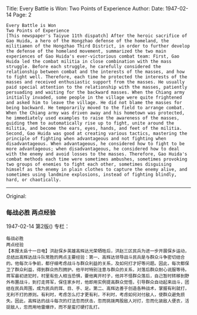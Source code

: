 Title: Every Battle is Won: Two Points of Experience
Author:
Date: 1947-02-14
Page: 2

    Every Battle is Won
    Two Points of Experience
    [This newspaper's Taiyue 11th dispatch] After the heroic sacrifice of Gao Huida, a hero of the Hongzhao defense of the homeland, the militiamen of the Hongzhao Third District, in order to further develop the defense of the homeland movement, summarized the two main experiences of Gao Huida's ever-victorious combat team: First, Gao Huida led the combat militia in close combination with the mass struggle. Before each struggle, he carefully considered the relationship between combat and the interests of the masses, and how to fight well. Therefore, each time he protected the interests of the masses and received enthusiastic support from the masses. He usually paid special attention to the relationship with the masses, patiently persuading and waiting for the backward masses. When the Chiang army initially invaded, some people in the village were quite frightened and asked him to leave the village. He did not blame the masses for being backward. He temporarily moved to the field to arrange combat. When the Chiang army was driven away and his hometown was protected, he immediately used examples to raise the awareness of the masses, guiding them to automatically rise up to fight, unite around the militia, and become the ears, eyes, hands, and feet of the militia. Second, Gao Huida was good at creating various tactics, mastering the principle of fighting when advantageous and not fighting when disadvantageous. When advantageous, he considered how to fight to be more advantageous; when disadvantageous, he considered how to deal with the enemy and avoid losses to the masses. Therefore, Gao Huida's combat methods each time were sometimes ambushes, sometimes provoking two groups of enemies to fight each other, sometimes disguising himself as the enemy in plain clothes to capture the enemy alive, and sometimes using landmine explosions, instead of fighting blindly, hard, or chaotically.



<hr /> 

Original: 


### 每战必胜  两点经验

1947-02-14
第2版()
专栏：

    每战必胜
    两点经验
    【本报太岳十一日电】洪赵保乡英雄高辉达光荣牺牲后，洪赵三区民兵为进一步开展保乡运动，总结出高辉达战斗队常胜的两点主要经验：第一、高辉达领导战斗民兵是与群众斗争密切结合的。他每次斗争前，都仔细考虑战斗与群众利益的关系，及如何打才好等问题。因此，每次都保卫了群众利益，得到群众热烈拥护。他平时特别注意与群众的关系，对落后群众耐心说服等待。蒋军最初进犯时，村里有些人相当恐惧，要他离开村子，他并不怪群众落后，自己暂时转移到野外布置战斗，到打走蒋军，保住家乡时，他即用实例提高群众觉悟，引导群众自动起来战斗，团结在民兵周围，成为民兵的耳、目、手、足。第二、高辉达善于创造各种战术，掌握有利就打，无利不打的原则。有利时，考虑怎么打才更有利，不利时，考虑如何对付敌人，使群众避免损失。因此，高辉达的战斗每次的打法忽而伏击，忽而挑拨两股敌人对打，忽而化装敌人便衣，活捉敌人，忽而用地雷爆炸，而不是蛮打硬打乱打。
